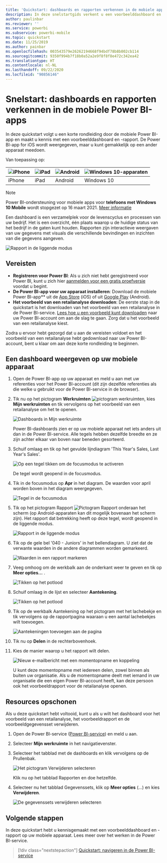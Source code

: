 ```yaml
---
title: 'Quickstart: dashboards en rapporten verkennen in de mobiele apps'
description: In deze snelstartgids verkent u een voorbeelddashboard en -rapport in de mobiele Power BI-apps.
author: paulinbar
ms.reviewer: ''
ms.service: powerbi
ms.subservice: powerbi-mobile
ms.topic: quickstart
ms.date: 11/25/2019
ms.author: painbar
ms.openlocfilehash: 003543579e26262194668f94bdf78b8b002cb114
ms.sourcegitcommit: 9350f994b7f18b0a52a2e9f8f8f8e472c342ea42
ms.translationtype: HT
ms.contentlocale: nl-NL
ms.lasthandoff: 09/22/2020
ms.locfileid: "90856146"
---
```

# <a name="quickstart-explore-dashboards-and-reports-in-the-power-bi-mobile-apps"></a>Snelstart: dashboards en rapporten verkennen in de mobiele Power BI-apps
In deze quickstart volgt u een korte rondleiding door de mobiele Power BI-app en maakt u kennis met een voorbeelddashboard en -rapport. De Power BI-app for iOS wordt weergegeven, maar u kunt gemakkelijk op een ander apparaat meedoen.

Van toepassing op:

| ![iPhone](./media/mobile-apps-quickstart-view-dashboard-report/iphone-logo-30-px.png) | ![iPad](./media/mobile-apps-quickstart-view-dashboard-report/ipad-logo-30-px.png) | ![Android](./media/mobile-apps-quickstart-view-dashboard-report/android-logo-30-px.png) | ![Windows 10-apparaten](./media/mobile-apps-quickstart-view-dashboard-report/win-10-logo-30-px.png) |
|:--- |:--- |:--- |:--- |
| iPhone | iPad | Android | Windows 10 |

>[!NOTE]
>Power BI-ondersteuning voor mobiele apps voor **telefoons met Windows 10 Mobile** wordt stopgezet op 16 maart 2021. [Meer informatie](/legal/powerbi/powerbi-mobile/power-bi-mobile-app-end-of-support-for-windows-phones)

Een dashboard is een verzamelplek voor de levenscyclus en processen van uw bedrijf. Het is een overzicht, één plaats waarop u de huidige status van het bedrijf in de gaten kunt houden. Rapporten zijn interactieve weergaven van uw gegevens met visuals die verschillende bevindingen en inzichten van die gegevens aangeven. 

![Rapport in de liggende modus](././media/mobile-apps-quickstart-view-dashboard-report/power-bi-android-quickstart-report.png)

## <a name="prerequisites"></a>Vereisten

* **Registreren voor Power BI**: Als u zich niet hebt geregistreerd voor Power BI, kunt u zich hier [aanmelden voor een gratis proefversie](https://app.powerbi.com/signupredirect?pbi_source=web) voordat u begint.
* **De Power BI-app voor uw apparaat installeren**: Download de mobiele Power BI-app** uit de [App Store](https://apps.apple.com/app/microsoft-power-bi/id929738808) (iOS) of uit [Google Play](https://play.google.com/store/apps/details?id=com.microsoft.powerbim&amp;amp;clcid=0x409) (Android).
* **Het voorbeeld van een retailanalyse downloaden**: De eerste stap in de quickstart is het downloaden van het voorbeeld van een retailanalyse in de Power BI-service. [Lees hoe u een voorbeeld kunt downloaden](./mobile-apps-download-samples.md) naar uw Power BI-account om aan de slag te gaan. Zorg dat u het voorbeeld van een retailanalyse kiest.

Zodra u ervoor hebt gezorgd dat u aan de vereisten voldoet en het voorbeeld van een retailanalyse hebt gedownload naar uw Power BI-account, bent u klaar om aan deze korte rondleiding te beginnen.

## <a name="view-a-dashboard-on-your-mobile-device"></a>Een dashboard weergeven op uw mobiele apparaat
1. Open de Power BI-app op uw apparaat en meld u aan met uw referenties voor het Power BI-account (dit zijn dezelfde referenties als die welke u gebruikt voor de Power BI-service in de browser).
 
1. Tik nu op het pictogram **Werkruimten** ![pictogram werkruimten](./media/mobile-apps-quickstart-view-dashboard-report/power-bi-iphone-workspaces-button.png), kies **Mijn werkruimten** en tik vervolgens op het voorbeeld van een retailanalyse om het te openen.

    ![Dashboards in Mijn werkruimte](./media/mobile-apps-quickstart-view-dashboard-report/power-bi-android-quickstart-dashboard.png)
   
    Power BI-dashboards zien er op uw mobiele apparaat net iets anders uit dan in de Power BI-service. Alle tegels hebben dezelfde breedte en ze zijn achter elkaar van boven naar beneden gesorteerd.

6. Schuif omlaag en tik op het gevulde lijndiagram 'This Year's Sales, Last Year's Sales'.

    ![Op een tegel tikken om de focusmodus te activeren](./media/mobile-apps-quickstart-view-dashboard-report/power-bi-android-quickstart-tap-tile-fave.png)

    De tegel wordt geopend in de focusmodus.

7. Tik in de focusmodus op **Apr** in het diagram. De waarden voor april worden boven in het diagram weergegeven.

    ![Tegel in de focusmodus](./media/mobile-apps-quickstart-view-dashboard-report/power-bi-android-quickstart-tile-focus.png)

8. Tik op het pictogram Rapport ![Pictogram Rapport](./media/mobile-apps-quickstart-view-dashboard-report/power-bi-android-quickstart-report-icon.png) onderaan het scherm (op Android-apparaten kan dit mogelijk bovenaan het scherm zijn). Het rapport dat betrekking heeft op deze tegel, wordt geopend in de liggende modus.

    ![Rapport in de liggende modus](././media/mobile-apps-quickstart-view-dashboard-report/power-bi-android-quickstart-report.png)

9. Tik op de gele bel '040 - Juniors' in het bellendiagram. U ziet dat de verwante waarden in de andere diagrammen worden gemarkeerd. 

    ![Waarden in een rapport markeren](./media/mobile-apps-quickstart-view-dashboard-report/power-bi-android-quickstart-cross-highlight.png)

10. Veeg omhoog om de werkbalk aan de onderkant weer te geven en tik op **Meer opties...** .

    ![Tikken op het potlood](./media/mobile-apps-quickstart-view-dashboard-report/power-bi-android-quickstart-tap-pencil.png)


11. Schuif omlaag in de lijst en selecteer **Aantekening**.

    ![Tikken op het potlood](./media/mobile-apps-quickstart-view-dashboard-report/power-bi-android-quickstart-tap-pencil2.png)

12. Tik op de werkbalk Aantekening op het pictogram met het lachebekje en tik vervolgens op de rapportpagina waaraan u een aantal lachebekjes wilt toevoegen.
 
    ![Aantekeningen toevoegen aan de pagina](./media/mobile-apps-quickstart-view-dashboard-report/power-bi-android-quickstart-annotate.png)

13. Tik nu op **Delen** in de rechterbovenhoek.

14. Kies de manier waarop u het rapport wilt delen.  

    ![Nieuw e-mailbericht met een momentopname en koppeling](./media/mobile-apps-quickstart-view-dashboard-report/power-bi-android-quickstart-send-snapshot.png)

    U kunt deze momentopname met iedereen delen, zowel binnen als buiten uw organisatie. Als u de momentopname deelt met iemand in uw organisatie die een eigen Power BI-account heeft, kan deze persoon ook het voorbeeldrapport voor de retailanalyse openen.

## <a name="clean-up-resources"></a>Resources opschonen

Als u deze quickstart hebt voltooid, kunt u als u wilt het dashboard voor het voorbeeld van een retailanalyse, het voorbeeldrapport en de voorbeeldgegevensset verwijderen.

1. Open de Power BI-service ([Power BI-service](https://app.powerbi.com)) en meld u aan.

2. Selecteer **Mijn werkruimte** in het navigatievenster.

3. Selecteer het tabblad met de dashboards en klik vervolgens op de Prullenbak.

    ![Het pictogram Verwijderen selecteren](./media/mobile-apps-quickstart-view-dashboard-report/power-bi-android-quickstart-delete-retail.png)

    Klik nu op het tabblad Rapporten en doe hetzelfde.

4. Selecteer nu het tabblad Gegevenssets, klik op **Meer opties** (...) en kies **Verwijderen**. 


    ![De gegevenssets verwijderen selecteren](./media/mobile-apps-quickstart-view-dashboard-report/power-bi-android-quickstart-delete-retail-datasets.png)

## <a name="next-steps"></a>Volgende stappen

In deze quickstart hebt u kennisgemaakt met een voorbeelddashboard en -rapport op uw mobiele apparaat. Lees meer over het werken in de Power BI-service. 

> [!div class="nextstepaction"]
> [Quickstart: navigeren in de Power BI-service](../end-user-experience.md)